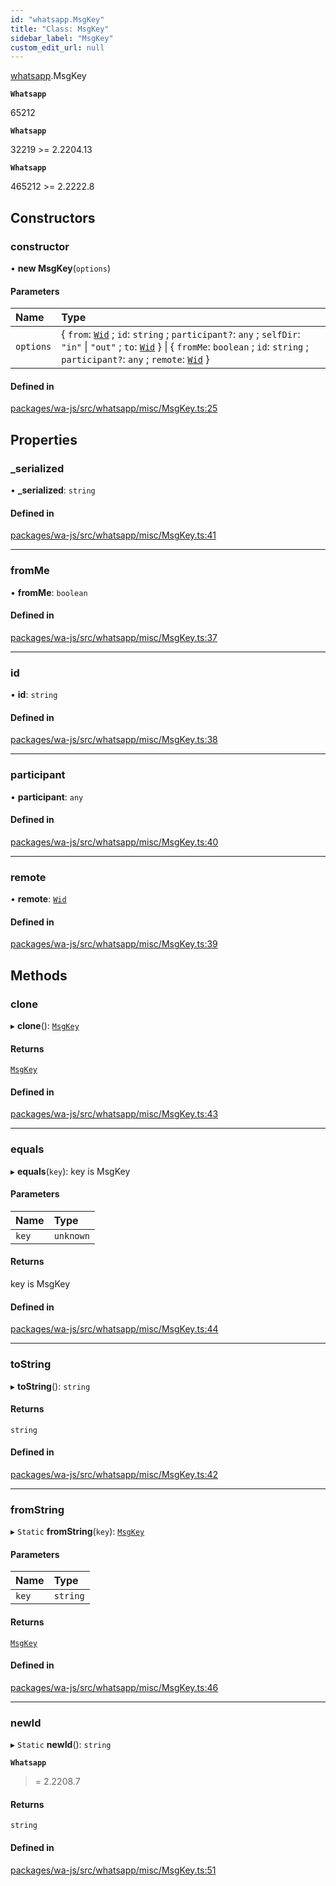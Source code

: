 ```yaml
---
id: "whatsapp.MsgKey"
title: "Class: MsgKey"
sidebar_label: "MsgKey"
custom_edit_url: null
---
```


[whatsapp](../namespaces/whatsapp.md).MsgKey

**`Whatsapp`**

65212

**`Whatsapp`**

32219 >= 2.2204.13

**`Whatsapp`**

465212 >= 2.2222.8

## Constructors

### constructor

• **new MsgKey**(`options`)

#### Parameters

| Name | Type |
| :------ | :------ |
| `options` | { `from`: [`Wid`](whatsapp.Wid.md) ; `id`: `string` ; `participant?`: `any` ; `selfDir`: ``"in"`` \| ``"out"`` ; `to`: [`Wid`](whatsapp.Wid.md)  } \| { `fromMe`: `boolean` ; `id`: `string` ; `participant?`: `any` ; `remote`: [`Wid`](whatsapp.Wid.md)  } |

#### Defined in

[packages/wa-js/src/whatsapp/misc/MsgKey.ts:25](https://github.com/wppconnect-team/wa-js/blob/main/src/whatsapp/misc/MsgKey.ts#L25)

## Properties

### \_serialized

• **\_serialized**: `string`

#### Defined in

[packages/wa-js/src/whatsapp/misc/MsgKey.ts:41](https://github.com/wppconnect-team/wa-js/blob/main/src/whatsapp/misc/MsgKey.ts#L41)

___

### fromMe

• **fromMe**: `boolean`

#### Defined in

[packages/wa-js/src/whatsapp/misc/MsgKey.ts:37](https://github.com/wppconnect-team/wa-js/blob/main/src/whatsapp/misc/MsgKey.ts#L37)

___

### id

• **id**: `string`

#### Defined in

[packages/wa-js/src/whatsapp/misc/MsgKey.ts:38](https://github.com/wppconnect-team/wa-js/blob/main/src/whatsapp/misc/MsgKey.ts#L38)

___

### participant

• **participant**: `any`

#### Defined in

[packages/wa-js/src/whatsapp/misc/MsgKey.ts:40](https://github.com/wppconnect-team/wa-js/blob/main/src/whatsapp/misc/MsgKey.ts#L40)

___

### remote

• **remote**: [`Wid`](whatsapp.Wid.md)

#### Defined in

[packages/wa-js/src/whatsapp/misc/MsgKey.ts:39](https://github.com/wppconnect-team/wa-js/blob/main/src/whatsapp/misc/MsgKey.ts#L39)

## Methods

### clone

▸ **clone**(): [`MsgKey`](whatsapp.MsgKey.md)

#### Returns

[`MsgKey`](whatsapp.MsgKey.md)

#### Defined in

[packages/wa-js/src/whatsapp/misc/MsgKey.ts:43](https://github.com/wppconnect-team/wa-js/blob/main/src/whatsapp/misc/MsgKey.ts#L43)

___

### equals

▸ **equals**(`key`): key is MsgKey

#### Parameters

| Name | Type |
| :------ | :------ |
| `key` | `unknown` |

#### Returns

key is MsgKey

#### Defined in

[packages/wa-js/src/whatsapp/misc/MsgKey.ts:44](https://github.com/wppconnect-team/wa-js/blob/main/src/whatsapp/misc/MsgKey.ts#L44)

___

### toString

▸ **toString**(): `string`

#### Returns

`string`

#### Defined in

[packages/wa-js/src/whatsapp/misc/MsgKey.ts:42](https://github.com/wppconnect-team/wa-js/blob/main/src/whatsapp/misc/MsgKey.ts#L42)

___

### fromString

▸ `Static` **fromString**(`key`): [`MsgKey`](whatsapp.MsgKey.md)

#### Parameters

| Name | Type |
| :------ | :------ |
| `key` | `string` |

#### Returns

[`MsgKey`](whatsapp.MsgKey.md)

#### Defined in

[packages/wa-js/src/whatsapp/misc/MsgKey.ts:46](https://github.com/wppconnect-team/wa-js/blob/main/src/whatsapp/misc/MsgKey.ts#L46)

___

### newId

▸ `Static` **newId**(): `string`

**`Whatsapp`**

>= 2.2208.7

#### Returns

`string`

#### Defined in

[packages/wa-js/src/whatsapp/misc/MsgKey.ts:51](https://github.com/wppconnect-team/wa-js/blob/main/src/whatsapp/misc/MsgKey.ts#L51)
